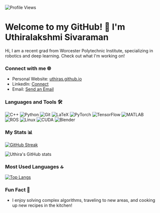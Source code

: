![Profile Views](https://komarev.com/ghpvc/?username=UthiraS&label=Profile+Views&color=blueviolet)

# Welcome to my GitHub! 👋 I'm Uthiralakshmi Sivaraman

Hi, I am a recent grad from Worcester Polytechnic Institute, specializing in robotics and deep learning. Check out what I'm working on!

### Connect with me 🌐
- Personal Website: [uthiras.github.io](https://uthiras.github.io/)
- LinkedIn: [Connect]([https://www.linkedin.com/in/uthiralakshmis/])
- Email: [Send an Email](mailto:usivaraman@wpi.edu)

### Languages and Tools 🛠️

![C++](https://img.shields.io/badge/-C++-05122A?style=flat&logo=c%2B%2B&logoColor=white&color=505050)
![Python](https://img.shields.io/badge/-Python-05122A?style=flat&logo=python&logoColor=white&color=505050)
![Git](https://img.shields.io/badge/-Git-05122A?style=flat&logo=git&logoColor=white&color=505050)
![LaTeX](https://img.shields.io/badge/-LaTeX-05122A?style=flat&logo=latex&logoColor=white&color=505050)
![PyTorch](https://img.shields.io/badge/-PyTorch-05122A?style=flat&logo=pytorch&logoColor=white&color=505050)
![TensorFlow](https://img.shields.io/badge/-TensorFlow-05122A?style=flat&logo=tensorflow&logoColor=white&color=505050)
![MATLAB](https://img.shields.io/badge/-MATLAB-05122A?style=flat&logo=matlab&logoColor=white&color=505050)
![ROS](https://img.shields.io/badge/-ROS/ROS2-05122A?style=flat&logo=ros&logoColor=white&color=505050)
![Linux](https://img.shields.io/badge/-Linux-05122A?style=flat&logo=linux&logoColor=white&color=505050)
![CUDA](https://img.shields.io/badge/-CUDA-05122A?style=flat&logo=nvidia&logoColor=white&color=505050)
![Blender](https://img.shields.io/badge/-Blender-05122A?style=flat&logo=blender&logoColor=white&color=505050)


### My Stats 📊
[![GitHub Streak](https://github-readme-streak-stats.herokuapp.com?user=UthiraS&theme=react)](https://git.io/streak-stats)

![Uthira's GitHub stats](https://github-readme-stats.vercel.app/api?username=UthiraS&show_icons=true&theme=buefy)

### Most Used Languages 🔝
[![Top Langs](https://github-readme-stats.vercel.app/api/top-langs/?username=UthiraS&layout=compact&theme=vision-friendly-dark)](https://github.com/anuraghazra/github-readme-stats)

### Fun Fact 🎉
- I enjoy solving complex algorithms, traveling to new areas, and cooking up new recipes in the kitchen!

